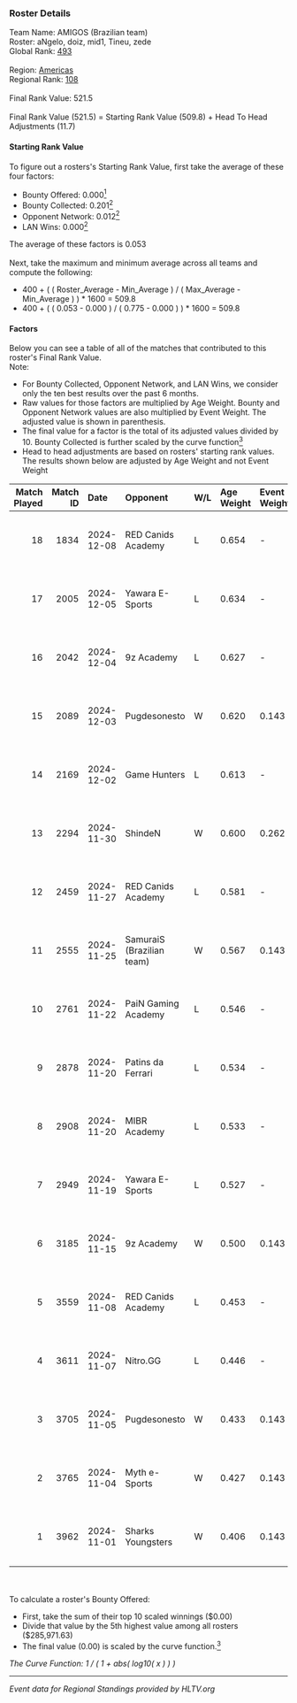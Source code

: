 ### Roster Details<br />
Team Name: AMIGOS (Brazilian team)<br />
Roster: aNgelo, doiz, mid1, Tineu, zede<br />
Global Rank: [493](../../standings_global_2025_02_28.md)<br />
<br />
Region: [Americas]( ../../standings_americas_2025_02_28.md)<br />
Regional Rank: [108]( ../../standings_americas_2025_02_28.md)<br />
<br />
Final Rank Value:  521.5<br />
<br />
Final Rank Value (521.5) = Starting Rank Value (509.8) + Head To Head Adjustments (11.7)<br />

#### Starting Rank Value<br />
To figure out a rosters's Starting Rank Value, first take the average of these four factors:<br />
- Bounty Offered: 0.000[<sup>1</sup>](#table2)
- Bounty Collected: 0.201[<sup>2</sup>](#table1)
- Opponent Network: 0.012[<sup>2</sup>](#table1)
- LAN Wins: 0.000[<sup>2</sup>](#table1)

The average of these factors is 0.053<br />
<br />
Next, take the maximum and minimum average across all teams and compute the following:<br />
- 400 + ( ( Roster_Average - Min_Average ) / ( Max_Average - Min_Average ) ) * 1600 = 509.8
- 400 + ( ( 0.053 - 0.000 ) / ( 0.775 - 0.000 ) ) * 1600 = 509.8


#### Factors<br />
Below you can see a table of all of the matches that contributed to this roster's Final Rank Value.<br />
Note:<br />

- For Bounty Collected, Opponent Network, and LAN Wins, we consider only the ten best results over the past 6 months.
- Raw values for those factors are multiplied by Age Weight. Bounty and Opponent Network values are also multiplied by Event Weight. The adjusted value is shown in parenthesis.
- The final value for a factor is the total of its adjusted values divided by 10. Bounty Collected is further scaled by the curve function[<sup>3</sup>](#curveFunction)
- Head to head adjustments are based on rosters' starting rank values. The results shown below are adjusted by Age Weight and not Event Weight
<span id="table1"></span><br />


| Match Played | Match ID | Date       | Opponent                  | W/L | Age Weight | Event Weight | Bounty Collected | Opponent Network | LAN Wins  | H2H Adj. | Roster                             |
| -: | -: | :- | :- | :- | :- | :- | :- | :- | :- | -: | :- |
|           18 |     1834 | 2024-12-08 | RED Canids Academy        | L   | 0.654      | -            | -                | -                | -         |    -4.55 | aNgelo, doiz, mid1, Tineu, zede    |
|           17 |     2005 | 2024-12-05 | Yawara E-Sports           | L   | 0.634      | -            | -                | -                | -         |    -5.05 | aNgelo, brokeN, CloN7, doiz, Tineu |
|           16 |     2042 | 2024-12-04 | 9z Academy                | L   | 0.627      | -            | -                | -                | -         |    -5.88 | aNgelo, doiz, mid1, Tineu, zede    |
|           15 |     2089 | 2024-12-03 | Pugdesonesto              | W   | 0.620      | 0.143        | 0.000 (0.000)    | 0.025 (0.002)    | 0 (0.000) |     8.69 | aNgelo, doiz, mid1, Tineu, zede    |
|           14 |     2169 | 2024-12-02 | Game Hunters              | L   | 0.613      | -            | -                | -                | -         |    -4.38 | aNgelo, brokeN, CloN7, doiz, Tineu |
|           13 |     2294 | 2024-11-30 | ShindeN                   | W   | 0.600      | 0.262        | 0.006 (0.001)    | 0.333 (0.052)    | 0 (0.000) |    14.08 | aNgelo, brokeN, CloN7, doiz, Tineu |
|           12 |     2459 | 2024-11-27 | RED Canids Academy        | L   | 0.581      | -            | -                | -                | -         |    -4.23 | aNgelo, brokeN, CloN7, doiz, Tineu |
|           11 |     2555 | 2024-11-25 | SamuraiS (Brazilian team) | W   | 0.567      | 0.143        | 0.000 (0.000)    | 0.170 (0.014)    | 0 (0.000) |     9.51 | aNgelo, brokeN, CloN7, doiz, Tineu |
|           10 |     2761 | 2024-11-22 | PaiN Gaming Academy       | L   | 0.546      | -            | -                | -                | -         |    -8.87 | aNgelo, brokeN, CloN7, doiz, Tineu |
|            9 |     2878 | 2024-11-20 | Patins da Ferrari         | L   | 0.534      | -            | -                | -                | -         |    -8.33 | aNgelo, brokeN, CloN7, doiz, Tineu |
|            8 |     2908 | 2024-11-20 | MIBR Academy              | L   | 0.533      | -            | -                | -                | -         |    -4.51 | aNgelo, brokeN, CloN7, doiz, Tineu |
|            7 |     2949 | 2024-11-19 | Yawara E-Sports           | L   | 0.527      | -            | -                | -                | -         |    -4.01 | aNgelo, brokeN, CloN7, doiz, Tineu |
|            6 |     3185 | 2024-11-15 | 9z Academy                | W   | 0.500      | 0.143        | 0.001 (0.000)    | 0.418 (0.030)    | 0 (0.000) |    11.47 | aNgelo, brokeN, CloN7, doiz, Tineu |
|            5 |     3559 | 2024-11-08 | RED Canids Academy        | L   | 0.453      | -            | -                | -                | -         |    -3.56 | aNgelo, brokeN, CloN7, doiz, Tineu |
|            4 |     3611 | 2024-11-07 | Nitro.GG                  | L   | 0.446      | -            | -                | -                | -         |    -3.97 | aNgelo, brokeN, CloN7, doiz, Tineu |
|            3 |     3705 | 2024-11-05 | Pugdesonesto              | W   | 0.433      | 0.143        | 0.000 (0.000)    | 0.110 (0.007)    | 0 (0.000) |     9.38 | aNgelo, brokeN, CloN7, doiz, Tineu |
|            2 |     3765 | 2024-11-04 | Myth e-Sports             | W   | 0.427      | 0.143        | 0.000 (0.000)    | 0.088 (0.005)    | 0 (0.000) |     8.32 | aNgelo, brokeN, CloN7, doiz, Tineu |
|            1 |     3962 | 2024-11-01 | Sharks Youngsters         | W   | 0.406      | 0.143        | 0.000 (0.000)    | 0.105 (0.006)    | 0 (0.000) |     7.59 | aNgelo, brokeN, CloN7, doiz, Tineu |

<br />
<span id="table2"></span><br />
To calculate a roster's Bounty Offered:<br />

- First, take the sum of their top 10 scaled winnings ($0.00)
- Divide that value by the 5th highest value among all rosters ($285,971.63)
- The final value (0.00) is scaled by the curve function.[<sup>3</sup>](#curveFunction)

<span id="curveFunction"></span>_The Curve Function: 1 / ( 1 + abs( log10( x ) ) )_<br />

---
_Event data for Regional Standings provided by HLTV.org_<br />
